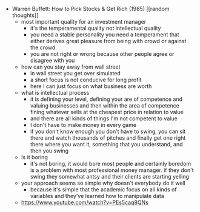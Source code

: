 - Warren Buffett: How to Pick Stocks & Get Rich (1985) [[random thoughts]]
	- most important quality for an investment manager
		- it's the temperamental quality not intellectual quality
		- you need a stable personality you need a temperament that either derives great pleasure from being with crowd or against the crowd
		- you are not right or wrong because other people agree or disagree with you
	- how can you stay away from wall street
		- in wall street you get over simulated
		- a short focus is not conducive for long profit
		- here I can just focus on what business are worth
	- what is intellectual process
		- it is defining your level, defining your are of competence and valuing businesses and then within the area of competence fining whatever sells at the cheapest price in relation to value
		- and there are all kinds of things I'm not competent to value
		- I don't have to make money in every game
		- if you don't know enough you don't have to swing, you can sit there and watch thousands of pitches and finally get one right there where you want it, something that you understand, and then you swing
	- Is it boring
		- it's not boring, it would bore most people and certainly boredom is a problem with most professional money manager. if they don't swing they somewhat antsy and their clients are starting yelling
	- your approach seems so simple why doesn't everybody do it well
		- because it's simple that the academic focus on all kinds of variables and they've learned how to manipulate data
	- https://www.youtube.com/watch?v=PEs5caq8QNs